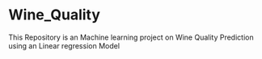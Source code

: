 # Wine_Quality
This Repository is an Machine learning project on Wine Quality Prediction using an Linear regression Model
